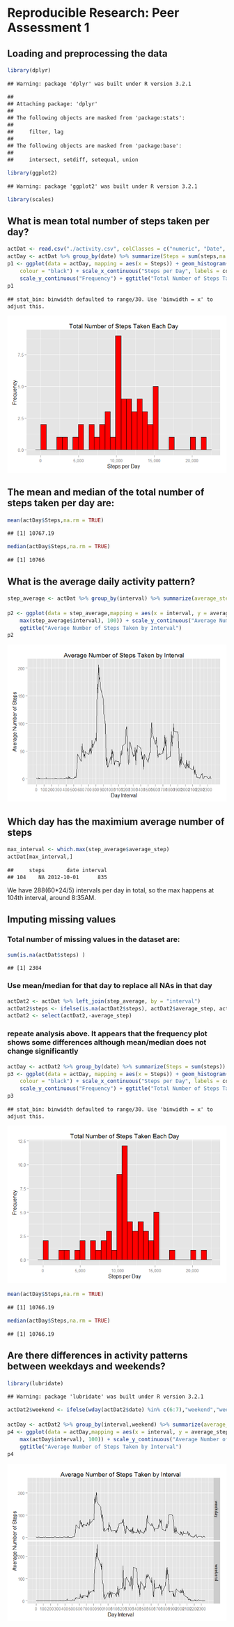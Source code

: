 # Reproducible Research: Peer Assessment 1


## Loading and preprocessing the data


```r
library(dplyr)
```

```
## Warning: package 'dplyr' was built under R version 3.2.1
```

```
## 
## Attaching package: 'dplyr'
## 
## The following objects are masked from 'package:stats':
## 
##     filter, lag
## 
## The following objects are masked from 'package:base':
## 
##     intersect, setdiff, setequal, union
```

```r
library(ggplot2)
```

```
## Warning: package 'ggplot2' was built under R version 3.2.1
```

```r
library(scales)
```


## What is mean total number of steps taken per day?


```r
actDat <- read.csv("./activity.csv", colClasses = c("numeric", "Date", "numeric"))
actDay <- actDat %>% group_by(date) %>% summarize(Steps = sum(steps,na.exclude = TRUE))
p1 <- ggplot(data = actDay, mapping = aes(x = Steps)) + geom_histogram(fill = "red", 
    colour = "black") + scale_x_continuous("Steps per Day", labels = comma) + 
    scale_y_continuous("Frequency") + ggtitle("Total Number of Steps Taken Each Day")
p1
```

```
## stat_bin: binwidth defaulted to range/30. Use 'binwidth = x' to adjust this.
```

![](PA1_template_files/figure-html/unnamed-chunk-2-1.png) 
## The mean and median of the total number of steps taken per day are:

```r
mean(actDay$Steps,na.rm = TRUE)
```

```
## [1] 10767.19
```

```r
median(actDay$Steps,na.rm = TRUE)
```

```
## [1] 10766
```

## What is the average daily activity pattern?

```r
step_average <- actDat %>% group_by(interval) %>% summarize(average_step = mean(steps,na.rm = TRUE))

p2 <- ggplot(data = step_average,mapping = aes(x = interval, y = average_step))+geom_line()+ scale_x_continuous("Day Interval", breaks = seq(min(step_average$interval), 
    max(step_average$interval), 100)) + scale_y_continuous("Average Number of Steps") + 
    ggtitle("Average Number of Steps Taken by Interval")
p2
```

![](PA1_template_files/figure-html/unnamed-chunk-4-1.png) 

## Which day has the maximium average number of steps 

```r
max_interval <- which.max(step_average$average_step)
actDat[max_interval,]
```

```
##     steps       date interval
## 104    NA 2012-10-01      835
```
We have 288(60*24/5) intervals per day in total, so the max happens at 104th interval, around 8:35AM. 

## Imputing missing values

### Total number of missing values in the dataset are: 

```r
sum(is.na(actDat$steps) )
```

```
## [1] 2304
```

### Use mean/median for that day to replace all NAs in that day

```r
actDat2 <- actDat %>% left_join(step_average, by = "interval")
actDat2$steps <- ifelse(is.na(actDat2$steps), actDat2$average_step, actDat2$steps)
actDat2 <- select(actDat2,-average_step)
```

### repeate analysis above. It appears that the frequency plot shows some differences although mean/median does not change significantly

```r
actDay <- actDat2 %>% group_by(date) %>% summarize(Steps = sum(steps))
p3 <- ggplot(data = actDay, mapping = aes(x = Steps)) + geom_histogram(fill = "red", 
    colour = "black") + scale_x_continuous("Steps per Day", labels = comma) + 
    scale_y_continuous("Frequency") + ggtitle("Total Number of Steps Taken Each Day")
p3
```

```
## stat_bin: binwidth defaulted to range/30. Use 'binwidth = x' to adjust this.
```

![](PA1_template_files/figure-html/unnamed-chunk-8-1.png) 

```r
mean(actDay$Steps,na.rm = TRUE)
```

```
## [1] 10766.19
```

```r
median(actDay$Steps,na.rm = TRUE)
```

```
## [1] 10766.19
```

## Are there differences in activity patterns between weekdays and weekends?

```r
library(lubridate)
```

```
## Warning: package 'lubridate' was built under R version 3.2.1
```

```r
actDat2$weekend <- ifelse(wday(actDat2$date) %in% c(6:7),"weekend","weekday")

actDay <- actDat2 %>% group_by(interval,weekend) %>% summarize(average_step = mean(steps,na.rm = TRUE))
p4 <- ggplot(data = actDay,mapping = aes(x = interval, y = average_step))+geom_line()+facet_grid(weekend~.)+ scale_x_continuous("Day Interval", breaks = seq(min(actDay$interval), 
    max(actDay$interval), 100)) + scale_y_continuous("Average Number of Steps") + 
    ggtitle("Average Number of Steps Taken by Interval")
p4
```

![](PA1_template_files/figure-html/unnamed-chunk-9-1.png) 

